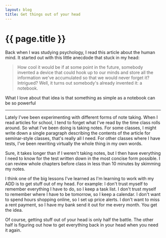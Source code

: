 ```yaml
---
layout: blog
title: Get things out of your head
---
```


# {{ page.title }}

Back when I was studying psychology, I read this article about the human mind. It started out with this little anecdode that stuck in my head:

> How cool it would be if at some point in the future, somebody invented a device that could hook up to our minds and store all the information we've accumulated so that we would never forget it? Intrigued? Well, it turns out somebody's already invented it: a notebook.

What I love about that idea is that something as simple as a notebook can be so powerful

* * *

Lately I'vee been experimenting with different forms of note taking. When I read articles for school, I tend to forget what I've read by the time class rolls around. So what I've been doing is taking notes. For some classes, I might write down a single paragraph describing the contents of the article for seminar-style classes, that's really all I need. For other classes where I have tests, I've been rewriting virtually the whole thing in my own words.

Sure, it takes longer than if I weren't taking notes, but I then have everything I need to know for the test written down in the most concise form possible. I can review whole chapters before class in less than 10 minutes by skimming my notes.

I think one of the big lessons I've learned as I'm learning to work with my ADD is to get stuff out of my head. For example: I don't trust myself to remember everything I have to do, so I keep a task list. I don't trust myself to remember where I have to be tomorrow, so I keep a calendar. I don't want to spend hours shopping online, so I set up price alerts. I don't want to miss a rent payment, so I have my bank send it out for me every month. You get the idea.

Of course, getting stuff out of your head is only half the battle. The other half is figuring out how to get everything back in your head when you need it again.
